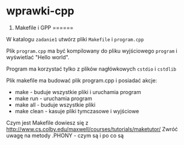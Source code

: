 # wprawki-cpp

1. Makefile i GPP
====== 

W katalogu ```zadanie1``` utwórz pliki ```Makefile``` i ```program.cpp```

Plik ```program.cpp``` ma być kompilowany do pliku wyjściowego ```program``` i wyświetlać "Hello world".

Program ma korzystać tylko z plików nagłówkowych  ```cstdio``` i ```cstdlib```

Plik makefile ma budować plik program.cpp i posiadać akcje:

 - make - buduje wszystkie pliki i uruchamia program
 - make run - uruchamia program
 - make all - buduje wszystkie pliki
 - make clean - kasuje pliki tymczasowe i wyjściowe

Czym jest Makefile dowiesz się z http://www.cs.colby.edu/maxwell/courses/tutorials/maketutor/
Zwróć uwagę na metody .PHONY - czym są i po co są
